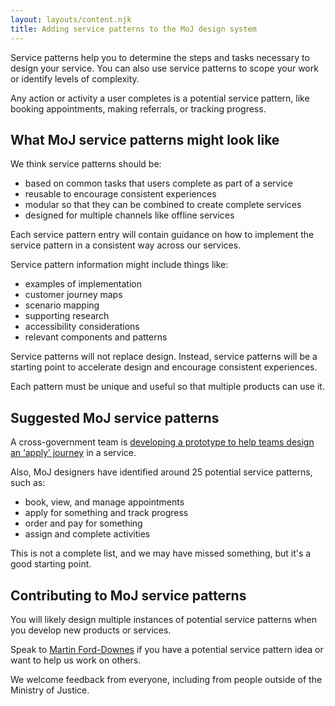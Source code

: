 ```yaml
---
layout: layouts/content.njk
title: Adding service patterns to the MoJ design system
---
```


Service patterns help you to determine the steps and tasks necessary to design your service. You can also use service patterns to scope your work or identify levels of complexity.

Any action or activity a user completes is a potential service pattern, like booking appointments, making referrals, or tracking progress.

## What MoJ service patterns might look like

We think service patterns should be:

- based on common tasks that users complete as part of a service
- reusable to encourage consistent experiences
- modular so that they can be combined to create complete services
- designed for multiple channels like offline services

Each service pattern entry will contain guidance on how to implement the service pattern in a consistent way across our services.

Service pattern information might include things like:

- examples of implementation
- customer journey maps
- scenario mapping
- supporting research
- accessibility considerations
- relevant components and patterns

Service patterns will not replace design. Instead, service patterns will be a starting point to accelerate design and encourage consistent experiences.

Each pattern must be unique and useful so that multiple products can use it.

## Suggested MoJ service patterns

A cross-government team is [developing a prototype to help teams design an ‘apply’ journey](/service-patterns/apply/) in a service.

Also, MoJ designers have identified around 25 potential service patterns, such as:

- book, view, and manage appointments
- apply for something and track progress
- order and pay for something
- assign and complete activities

This is not a complete list, and we may have missed something, but it's a good starting point.

## Contributing to MoJ service patterns

You will likely design multiple instances of potential service patterns when you develop new products or services.

Speak to <a href="mailto:martin.ford-downes@digital.justice.gov.uk">Martin Ford-Downes</a> if you have a potential service pattern idea or want to help us work on others.

We welcome feedback from everyone, including from people outside of the Ministry of Justice.

